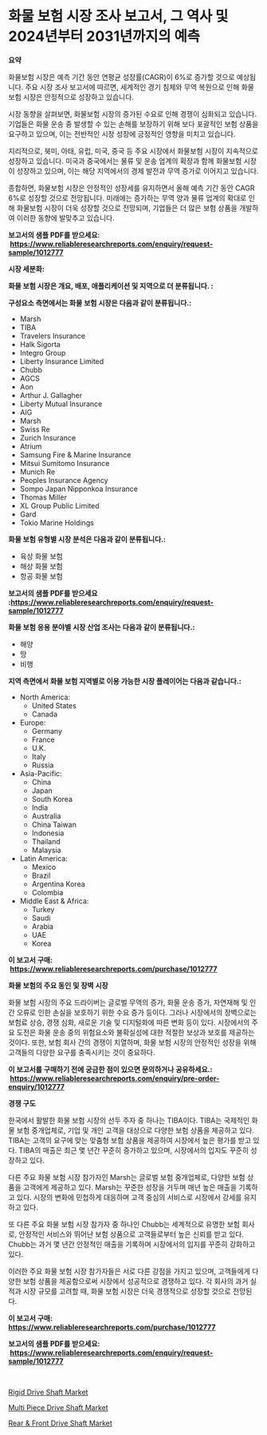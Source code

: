 <p><h1>화물 보험 시장 조사 보고서, 그 역사 및 2024년부터 2031년까지의 예측</h1></p><p><strong>요약</strong></p>
<p><p>화물보험 시장은 예측 기간 동안 연평균 성장률(CAGR)이 6%로 증가할 것으로 예상됩니다. 주요 시장 조사 보고서에 따르면, 세계적인 경기 침체와 무역 복원으로 인해 화물보험 시장은 안정적으로 성장하고 있습니다.</p><p>시장 동향을 살펴보면, 화물보험 시장의 증가된 수요로 인해 경쟁이 심화되고 있습니다. 기업들은 화물 운송 중 발생할 수 있는 손해를 보장하기 위해 보다 포괄적인 보험 상품을 요구하고 있으며, 이는 전반적인 시장 성장에 긍정적인 영향을 미치고 있습니다.</p><p>지리적으로, 북미, 아태, 유럽, 미국, 중국 등 주요 시장에서 화물보험 시장이 지속적으로 성장하고 있습니다. 미국과 중국에서는 물류 및 운송 업계의 확장과 함께 화물보험 시장이 성장하고 있으며, 이는 해당 지역에서의 경제 발전과 무역 증가로 이어지고 있습니다.</p><p>종합하면, 화물보험 시장은 안정적인 성장세를 유지하면서 올해 예측 기간 동안 CAGR 6%로 성장할 것으로 전망됩니다. 미래에는 증가하는 무역 양과 물류 업계의 확대로 인해 화물보험 시장이 더욱 성장할 것으로 전망되며, 기업들은 더 많은 보험 상품을 개발하여 이러한 동향에 발맞추고 있습니다.</p></p>
<p><strong>보고서의 샘플 PDF를 받으세요: &nbsp;<a href="https://www.reliableresearchreports.com/enquiry/request-sample/1012777">https://www.reliableresearchreports.com/enquiry/request-sample/1012777</a></strong></p>
<p><strong>시장 세분화:</strong></p>
<p><strong> 화물 보험 시장은 개요, 배포, 애플리케이션 및 지역으로 더 분류됩니다. :</strong></p>
<p><strong>구성요소 측면에서는 화물 보험 시장은 다음과 같이 분류됩니다.:</strong></p>
<p><ul><li>Marsh</li><li>TIBA</li><li>Travelers Insurance</li><li>Halk Sigorta</li><li>Integro Group</li><li>Liberty Insurance Limited</li><li>Chubb</li><li>AGCS</li><li>Aon</li><li>Arthur J. Gallagher</li><li>Liberty Mutual Insurance</li><li>AIG</li><li>Marsh</li><li>Swiss Re</li><li>Zurich Insurance</li><li>Atrium</li><li>Samsung Fire & Marine Insurance</li><li>Mitsui Sumitomo Insurance</li><li>Munich Re</li><li>Peoples Insurance Agency</li><li>Sompo Japan Nipponkoa Insurance</li><li>Thomas Miller</li><li>XL Group Public Limited</li><li>Gard</li><li>Tokio Marine Holdings</li></ul></p>
<p><strong> 화물 보험 유형별 시장 분석은 다음과 같이 분류됩니다.:</strong></p>
<p><ul><li>육상 화물 보험</li><li>해상 화물 보험</li><li>항공 화물 보험</li></ul></p>
<p><strong>보고서의 샘플 PDF를 받으세요 :<a href="https://www.reliableresearchreports.com/enquiry/request-sample/1012777">https://www.reliableresearchreports.com/enquiry/request-sample/1012777</a></strong></p>
<p><strong> 화물 보험 응용 분야별 시장 산업 조사는 다음과 같이 분류됩니다.:</strong></p>
<p><ul><li>해양</li><li>땅</li><li>비행</li></ul></p>
<p><strong>지역 측면에서 화물 보험 지역별로 이용 가능한 시장 플레이어는 다음과 같습니다.:</strong></p>
<p><ul>
    <li>
        North America:
        <ul>
            <li>United States</li>
            <li>Canada</li>
        </ul>
    </li>
    <li>
        Europe:
        <ul>
            <li>Germany</li>
            <li>France</li>
            <li>U.K.</li>
            <li>Italy</li>
            <li>Russia</li>
        </ul>
    </li>
    <li>
        Asia-Pacific:
        <ul>
            <li>China</li>
            <li>Japan</li>
            <li>South Korea</li>
            <li>India</li>
            <li>Australia</li>
            <li>China Taiwan</li>
            <li>Indonesia</li>
            <li>Thailand</li>
            <li>Malaysia</li>
        </ul>
    </li>
    <li>
        Latin America:
        <ul>
            <li>Mexico</li>
            <li>Brazil</li>
            <li>Argentina Korea</li>
            <li>Colombia</li>
        </ul>
    </li>
    <li>
        Middle East & Africa:
        <ul>
            <li>Turkey</li>
            <li>Saudi</li>
            <li>Arabia</li>
            <li>UAE</li>
            <li>Korea</li>
        </ul>
    </li>
    </ul></p>
<p><strong>이 보고서 구매: &nbsp;<a href="https://www.reliableresearchreports.com/purchase/1012777">https://www.reliableresearchreports.com/purchase/1012777</a></strong></p>
<p><strong>화물 보험의 주요 동인 및 장벽 시장</strong></p>
<p><p>화물 보험 시장의 주요 드라이버는 글로벌 무역의 증가, 화물 운송 증가, 자연재해 및 인간 오류로 인한 손실을 보호하기 위한 수요 증가 등이다. 그러나 시장에서의 장벽으로는 보험료 상승, 경쟁 심화, 새로운 기술 및 디지털화에 따른 변화 등이 있다. 시장에서의 주요 도전은 화물 운송 중의 위험요소와 불확실성에 대한 적절한 보상과 보호를 제공하는 것이다. 또한, 보험 회사 간의 경쟁이 치열하며, 화물 보험 시장의 안정적인 성장을 위해 고객들의 다양한 요구를 충족시키는 것이 중요하다.</p></p>
<p><strong>이 보고서를 구매하기 전에 궁금한 점이 있으면 문의하거나 공유하세요.: &nbsp;<a href="https://www.reliableresearchreports.com/enquiry/pre-order-enquiry/1012777">https://www.reliableresearchreports.com/enquiry/pre-order-enquiry/1012777</a></strong></p>
<p><strong>경쟁 구도</strong></p>
<p><p>한국에서 활발한 화물 보험 시장의 선두 주자 중 하나는 TIBA이다. TIBA는 국제적인 화물 보험 중개업체로, 기업 및 개인 고객을 대상으로 다양한 보험 상품을 제공하고 있다. TIBA는 고객의 요구에 맞는 맞춤형 보험 상품을 제공하여 시장에서 높은 평가를 받고 있다. TIBA의 매출은 최근 몇 년간 꾸준히 증가하고 있으며, 시장에서의 입지도 꾸준히 성장하고 있다.</p><p>다른 주요 화물 보험 시장 참가자인 Marsh는 글로벌 보험 중개업체로, 다양한 보험 상품을 고객에게 제공하고 있다. Marsh는 꾸준한 성장을 거두며 매년 높은 매출을 기록하고 있다. 시장의 변화에 민첩하게 대응하며 고객 중심의 서비스로 시장에서 강세를 유지하고 있다.</p><p>또 다른 주요 화물 보험 시장 참가자 중 하나인 Chubb는 세계적으로 유명한 보험 회사로, 안정적인 서비스와 뛰어난 보험 상품으로 고객들로부터 높은 신뢰를 받고 있다. Chubb는 과거 몇 년간 안정적인 매출을 기록하며 시장에서의 입지를 꾸준히 강화하고 있다.</p><p>이러한 주요 화물 보험 시장 참가자들은 서로 다른 강점을 가지고 있으며, 고객들에게 다양한 보험 상품을 제공함으로써 시장에서 성공적으로 경쟁하고 있다. 각 회사의 과거 실적과 시장 규모를 고려할 때, 화물 보험 시장은 더욱 경쟁적으로 성장할 것으로 전망된다.</p></p>
<p><strong>이 보고서 구매: &nbsp; <a href="https://www.reliableresearchreports.com/purchase/1012777">https://www.reliableresearchreports.com/purchase/1012777</a></strong></p>
<p><strong>보고서의 샘플 PDF를 받으세요: &nbsp;<a href="https://www.reliableresearchreports.com/enquiry/request-sample/1012777">https://www.reliableresearchreports.com/enquiry/request-sample/1012777</a></strong><strong></strong></p>
<p>&nbsp;</p>
<p><p><a href="https://sore-arch-6db.notion.site/Rigid-Drive-Shaft-Market-Provides-a-Comprehensive-Analysis-Including-a-Macro-Overview-of-the-Market--32de2ec5a0f24fbb8f6bc3e1a3cbbf65">Rigid Drive Shaft Market</a></p><p><a href="https://confirmed-shield-e13.notion.site/Multi-Piece-Drive-Shaft-Market-Offer-Valuable-Insights-into-Market-Size-Market-Share-Market-Trends-79b496b3ec3645c4b29640b0379abbf5">Multi Piece Drive Shaft Market</a></p><p><a href="https://funky-papaya-cf4.notion.site/Rear-Front-Drive-Shaft-Market-Size-Growing-and-Forecasted-for-period-from-2024-2031-and-provides-e46935b4d8ad40cdb2d9cecad5c806d0">Rear & Front Drive Shaft Market</a></p></p>